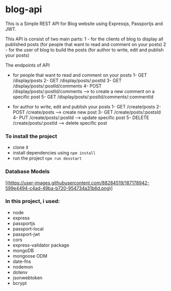 # blog-api

This is a Simple REST API for Blog website using Expressjs, Passportjs and JWT.

This API is consist of two main parts:
 1 - for the clients of blog to display all published posts (for people that want to read and comment on your posts)
 2 - for the user of blog to build the posts (for author to write, edit and publish your posts)

The endpoints of API
 * for people that want to read and comment on your posts 
    1- GET   /display/posts
    2- GET   /display/posts/:postId
    3- GET   /display/posts/:postId/comments
    4- POST  /display/posts/:postId/comments           --> to create a new comment on a specific post
    5- GET   /display/posts/:postId/comments/:commentId
 
 * for author to write, edit and publish your posts
    1- GET    /create/posts
    2- POST   /create/posts            --> create new post
    3- GET    /create/posts/:postsId
    4- PUT    /create/posts/:postId    --> update specific post
    5- DELETE /create/posts/:postId    --> delete specific post
    
    
 ### To install the project
* clone it
* install dependencies using ``` npm install ```
* run the project ``` npm run devstart ```

### Database Models
[(https://user-images.githubusercontent.com/88284519/187178942-599e4494-c4ad-49ba-b720-954734a31b6d.png)]

### In this project, i used:
* node
* express
* passportjs
* passport-local
* passport-jwt
* cors
* express-validator package
* mongoDB
* mongoose ODM
* date-fns
* nodemon
* dotenv
* jsonwebtoken
* bcrypt
    
